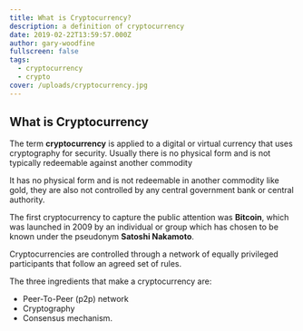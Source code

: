 ```yaml
---
title: What is Cryptocurrency?
description: a definition of cryptocurrency
date: 2019-02-22T13:59:57.000Z
author: gary-woodfine
fullscreen: false
tags:
  - cryptocurrency
  - crypto
cover: /uploads/cryptocurrency.jpg
---
```

## What is Cryptocurrency

The term **cryptocurrency** is applied to a digital or virtual currency that uses cryptography for security.  Usually there is no physical form and is not typically redeemable against another commodity 

 It has no physical form and is not redeemable in another commodity like gold, they are also not controlled by any central government bank or central authority. 

The first cryptocurrency to capture the public attention was **Bitcoin**, which was launched in 2009 by an individual or group which has chosen to be known under the pseudonym **Satoshi Nakamoto**.

Cryptocurrencies are controlled through a network of equally privileged participants that follow an agreed set of rules. 

The three ingredients that make a cryptocurrency are: 

* Peer-To-Peer (p2p) network
* Cryptography
* Consensus mechanism.
